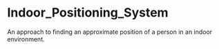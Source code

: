 # Indoor_Positioning_System
An approach to finding an approximate position of a person in an indoor environment.
